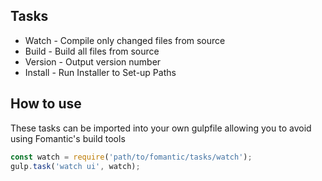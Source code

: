 ## Tasks

* Watch - Compile only changed files from source
* Build - Build all files from source
* Version - Output version number
* Install - Run Installer to Set-up Paths

## How to use

These tasks can be imported into your own gulpfile allowing you to avoid using Fomantic's build tools

```javascript
const watch = require('path/to/fomantic/tasks/watch');
gulp.task('watch ui', watch);
```
